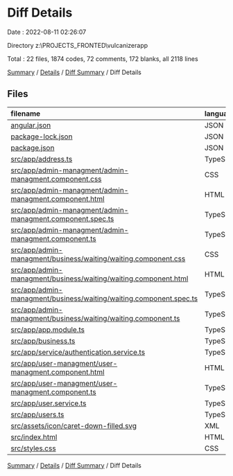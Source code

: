 # Diff Details

Date : 2022-08-11 02:26:07

Directory z:\\PROJECTS_FRONTED\\vulcanizerapp

Total : 22 files,  1874 codes, 72 comments, 172 blanks, all 2118 lines

[Summary](results.md) / [Details](details.md) / [Diff Summary](diff.md) / Diff Details

## Files
| filename | language | code | comment | blank | total |
| :--- | :--- | ---: | ---: | ---: | ---: |
| [angular.json](/angular.json) | JSON | 2 | 0 | 0 | 2 |
| [package-lock.json](/package-lock.json) | JSON | 66 | 0 | 0 | 66 |
| [package.json](/package.json) | JSON | 2 | 0 | 0 | 2 |
| [src/app/address.ts](/src/app/address.ts) | TypeScript | 0 | 0 | 1 | 1 |
| [src/app/admin-managment/admin-managment.component.css](/src/app/admin-managment/admin-managment.component.css) | CSS | 0 | 0 | 1 | 1 |
| [src/app/admin-managment/admin-managment.component.html](/src/app/admin-managment/admin-managment.component.html) | HTML | 31 | 0 | 5 | 36 |
| [src/app/admin-managment/admin-managment.component.spec.ts](/src/app/admin-managment/admin-managment.component.spec.ts) | TypeScript | 18 | 0 | 6 | 24 |
| [src/app/admin-managment/admin-managment.component.ts](/src/app/admin-managment/admin-managment.component.ts) | TypeScript | 35 | 0 | 8 | 43 |
| [src/app/admin-managment/business/waiting/waiting.component.css](/src/app/admin-managment/business/waiting/waiting.component.css) | CSS | 0 | 0 | 1 | 1 |
| [src/app/admin-managment/business/waiting/waiting.component.html](/src/app/admin-managment/business/waiting/waiting.component.html) | HTML | 44 | 8 | 6 | 58 |
| [src/app/admin-managment/business/waiting/waiting.component.spec.ts](/src/app/admin-managment/business/waiting/waiting.component.spec.ts) | TypeScript | 18 | 0 | 6 | 24 |
| [src/app/admin-managment/business/waiting/waiting.component.ts](/src/app/admin-managment/business/waiting/waiting.component.ts) | TypeScript | 38 | 0 | 9 | 47 |
| [src/app/app.module.ts](/src/app/app.module.ts) | TypeScript | 29 | 0 | -1 | 28 |
| [src/app/business.ts](/src/app/business.ts) | TypeScript | 11 | 0 | 1 | 12 |
| [src/app/service/authentication.service.ts](/src/app/service/authentication.service.ts) | TypeScript | 21 | 1 | 2 | 24 |
| [src/app/user-managment/user-managment.component.html](/src/app/user-managment/user-managment.component.html) | HTML | 671 | 13 | 25 | 709 |
| [src/app/user-managment/user-managment.component.ts](/src/app/user-managment/user-managment.component.ts) | TypeScript | 724 | 18 | 56 | 798 |
| [src/app/user.service.ts](/src/app/user.service.ts) | TypeScript | 60 | 10 | 3 | 73 |
| [src/app/users.ts](/src/app/users.ts) | TypeScript | 1 | 0 | 1 | 2 |
| [src/assets/icon/caret-down-filled.svg](/src/assets/icon/caret-down-filled.svg) | XML | 1 | 0 | 0 | 1 |
| [src/index.html](/src/index.html) | HTML | 3 | 0 | 0 | 3 |
| [src/styles.css](/src/styles.css) | CSS | 99 | 22 | 42 | 163 |

[Summary](results.md) / [Details](details.md) / [Diff Summary](diff.md) / Diff Details